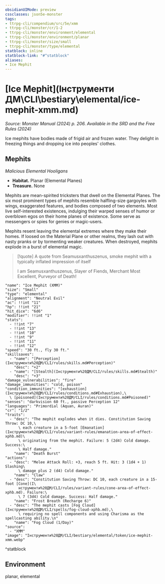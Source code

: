 ```yaml
---
obsidianUIMode: preview
cssclasses: json5e-monster
tags:
- ttrpg-cli/compendium/src/5e/xmm
- ttrpg-cli/monster/cr/1-2
- ttrpg-cli/monster/environment/elemental
- ttrpg-cli/monster/environment/planar
- ttrpg-cli/monster/size/small
- ttrpg-cli/monster/type/elemental
statblock: inline
statblock-link: "#^statblock"
aliases:
- Ice Mephit
---
```

# [Ice Mephit](Інструменти ДМ\CLI\bestiary\elemental/ice-mephit-xmm.md)
*Source: Monster Manual (2024) p. 206. Available in the <span title='Systems Reference Document (5.2)'>SRD</span> and the Free Rules (2024)*  

Ice mephits have bodies made of frigid air and frozen water. They delight in freezing things and dropping ice into peoples' clothes.

## Mephits

*Malicious Elemental Hooligans*

- **Habitat.** Planar (Elemental Planes)  
- **Treasure.** None  

Mephits are mean-spirited tricksters that dwell on the Elemental Planes. The six most prominent types of mephits resemble halfling-size gargoyles with wings, exaggerated features, and bodies composed of two elements. Most live self-interested existences, indulging their warped senses of humor or overblown egos on their home planes of existence. Some serve as messengers or spies for genies or magic-users.

Mephits resent leaving the elemental extremes where they make their homes. If loosed on the Material Plane or other realms, they lash out with nasty pranks or by tormenting weaker creatures. When destroyed, mephits explode in a burst of elemental magic.

> [!quote] A quote from Seamusxanthuszenus, smoke mephit with a typically inflated impression of itself  
> 
> I am Seamusxanthuszenus, Slayer of Fiends, Merchant Most Excellent, Purveyor of Death!


```statblock
"name": "Ice Mephit (XMM)"
"size": "Small"
"type": "elemental"
"alignment": "Neutral Evil"
"ac": !!int "11"
"hp": !!int "21"
"hit_dice": "6d6"
"modifier": !!int "1"
"stats":
  - !!int "7"
  - !!int "13"
  - !!int "10"
  - !!int "9"
  - !!int "11"
  - !!int "12"
"speed": "30 ft., fly 30 ft."
"skillsaves":
  - "name": "[Perception](Інструменти%20ДМ/CLI/rules/skills.md#Perception)"
    "desc": "+2"
  - "name": "[Stealth](Інструменти%20ДМ/CLI/rules/skills.md#Stealth)"
    "desc": "+3"
"damage_vulnerabilities": "fire"
"damage_immunities": "cold, poison"
"condition_immunities": "[exhaustion](Інструменти%20ДМ/CLI/rules/conditions.md#Exhaustion),\
  \ [poisoned](Інструменти%20ДМ/CLI/rules/conditions.md#Poisoned)"
"senses": "darkvision 60 ft., passive Perception 12"
"languages": "Primordial (Aquan, Auran)"
"cr": "1/2"
"traits":
  - "desc": "The mephit explodes when it dies. Constitution Saving Throw: DC 10,\
      \ each creature in a 5-foot [Emanation](Інструменти%20ДМ/CLI/rules/variant-rules/emanation-area-of-effect-xphb.md)\
      \ originating from the mephit. Failure: 5 (2d4) Cold damage. Success:\
      \ Half damage."
    "name": "Death Burst"
"actions":
  - "desc": "Melee Attack Roll: +3, reach 5 ft. Hit: 3 (1d4 + 1) Slashing\
      \ damage plus 2 (d4) Cold damage."
    "name": "Claw"
  - "desc": "Constitution Saving Throw: DC 10, each creature in a 15-foot [Cone](І\
      нструменти%20ДМ/CLI/rules/variant-rules/cone-area-of-effect-xphb.md). Failure:\
      \ 7 (3d4) Cold damage. Success: Half damage."
    "name": "Frost Breath (Recharge 6)"
  - "desc": "The mephit casts [Fog Cloud](Інструменти%20ДМ/CLI/spells/fog-cloud-xphb.md),\
      \ requiring no spell components and using Charisma as the spellcasting ability.\n"
    "name": "Fog Cloud (1/Day)"
"source":
  - "XMM"
"image": "Інструменти%20ДМ/CLI/bestiary/elemental/token/ice-mephit-xmm.webp"
```
^statblock

## Environment

planar, elemental